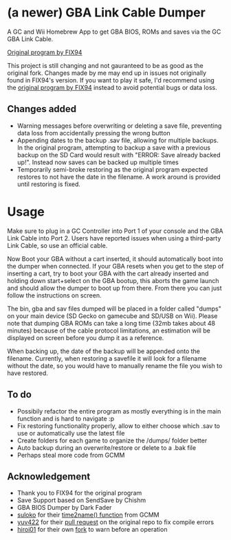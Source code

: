 # (a newer) GBA Link Cable Dumper
A GC and Wii Homebrew App to get GBA BIOS, ROMs and saves via the GC GBA Link Cable.

[Original program by FIX94](https://github.com/FIX94/gba-link-cable-dumper/)

This project is still changing and not gauranteed to be as good as the original fork. Changes made by me may end up in issues not originally found in FIX94's version. If you want to play it safe, I'd recommend using the [original program by FIX94](https://github.com/FIX94/gba-link-cable-dumper/) instead to avoid potential bugs or data loss.

## Changes added

* Warning messages before overwriting or deleting a save file, preventing data loss from accidentally pressing the wrong button
* Appending dates to the backup .sav file, allowing for multiple backups. In the original program, attempting to backup a save with a previous backup on the SD Card would result with "ERROR: Save already backed up!". Instead now saves can be backed up multiple times
* Temporarily semi-broke restoring as the original program expected restores to not have the date in the filename. A work around is provided until restoring is fixed.

# Usage
Make sure to plug in a GC Controller into Port 1 of your console and the GBA Link Cable into Port 2. Users have reported issues when using a third-party Link Cable, so use an official cable.

Now Boot your GBA without a cart inserted, it should automatically boot into the dumper when connected. If your GBA resets when you get to the step of inserting a cart, try to boot your GBA with the cart already inserted and holding down start+select on the GBA bootup, this aborts the game launch and should allow the dumper to boot up from there. From there you can just follow the instructions on screen.  
  
The bin, gba and sav files dumped will be placed in a folder called "dumps" on your main device (SD Gecko on gamecube and SD/USB on Wii). Please note that dumping GBA ROMs can take a long time (32mb takes about 48 minutes) because of the cable protocol limitations, an estimation will be displayed on screen before you dump it as a reference.

When backing up, the date of the backup will be appended onto the filename. Currently, when restoring a savefile it will look for a filename without the date, so you would have to manually rename the file you wish to have restored.

## To do
* Possibily refactor the entire program as mostly everything is in the main function and is hard to navigate :p
* Fix restoring functionality properly, allow to either choose which .sav to use or automatically use the latest file
* Create folders for each game to organize the /dumps/ folder better
* Auto backup during an overwrite/restore or delete to a .bak file
* Perhaps steal more code from GCMM


## Acknowledgement
- Thank you to FIX94 for the original program
- Save Support based on SendSave by Chishm
- GBA BIOS Dumper by Dark Fader
- [suloko](https://github.com/suloku/gcmm) for their [time2name() function](https://github.com/suloku/gcmm/blob/master/source/raw.c) from GCMM
- [yuv422](https://github.com/yuv422/gba-link-cable-dumper) for their [pull request](https://github.com/FIX94/gba-link-cable-dumper/pull/22) on the original repo to fix compile errors
- [hiroi01](https://github.com/hiroi01/gba-link-cable-dumper) for their own [fork](https://github.com/hiroi01/gba-link-cable-dumper/commit/e88f7d4596d974c92a190dec4a6fe1c3d195a93a) to warn before an operation


